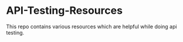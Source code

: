 # API-Testing-Resources
This repo contains various resources which are helpful while doing api testing.
